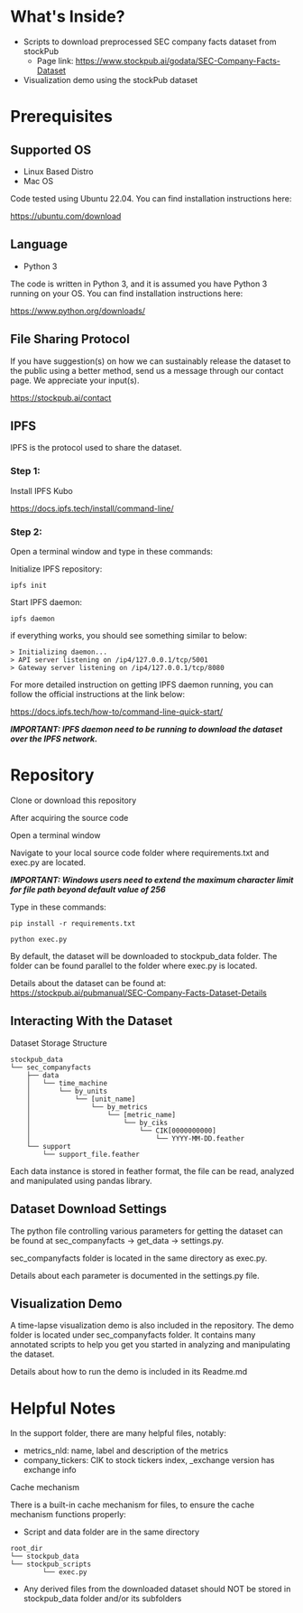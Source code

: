 # What's Inside?
- Scripts to download preprocessed SEC company facts dataset from stockPub
  - Page link: <https://www.stockpub.ai/godata/SEC-Company-Facts-Dataset>
- Visualization demo using the stockPub dataset

# Prerequisites

## Supported OS
- Linux Based Distro 
- Mac OS

Code tested using Ubuntu 22.04. 
You can find installation instructions here:

<https://ubuntu.com/download>

## Language
- Python 3

The code is written in Python 3, and it is assumed you have Python 3 running on your OS.
You can find installation instructions here:

<https://www.python.org/downloads/>

## File Sharing Protocol
If you have suggestion(s) on how we can sustainably release the dataset to the public using a better method, send us a message through our contact page. We appreciate your input(s).

<https://stockpub.ai/contact>

## IPFS
IPFS is the protocol used to share the dataset.

### Step 1:
Install IPFS Kubo

<https://docs.ipfs.tech/install/command-line/>

### Step 2:
Open a terminal window and type in these commands:

Initialize IPFS repository:
```commandline
ipfs init
```

Start IPFS daemon:
```commandline
ipfs daemon
```

if everything works, you should see something similar to below:

```text
> Initializing daemon...
> API server listening on /ip4/127.0.0.1/tcp/5001
> Gateway server listening on /ip4/127.0.0.1/tcp/8080
```

For more detailed instruction on getting IPFS daemon running, you can follow the official instructions at the link below:

<https://docs.ipfs.tech/how-to/command-line-quick-start/>

***IMPORTANT: IPFS daemon need to be running to download the dataset over the IPFS network.***

# Repository

Clone or download this repository

After acquiring the source code

Open a terminal window

Navigate to your local source code folder where requirements.txt and exec.py are located.

***IMPORTANT: Windows users need to extend the maximum character limit for file path beyond default value of 256***

Type in these commands:

```commandline
pip install -r requirements.txt
```

```commandline
python exec.py
```

By default, the dataset will be downloaded to stockpub_data folder. The folder can be found parallel to the folder where exec.py is located.

Details about the dataset can be found at:
<https://stockpub.ai/pubmanual/SEC-Company-Facts-Dataset-Details>

## Interacting With the Dataset

Dataset Storage Structure

```text
stockpub_data
└── sec_companyfacts
    ├── data
    │   └── time_machine
    │       └── by_units
    │           └── [unit_name]
    │               └── by_metrics
    │                   └── [metric_name]
    │                       └── by_ciks
    │                           └── CIK[0000000000]
    │                               └── YYYY-MM-DD.feather
    └── support
        └── support_file.feather
```

Each data instance is stored in feather format, the file can be read, analyzed and manipulated using pandas library.

## Dataset Download Settings

The python file controlling various parameters for getting the dataset can be found at sec_companyfacts -> get_data -> settings.py.

sec_companyfacts folder is located in the same directory as exec.py.

Details about each parameter is documented in the settings.py file.

## Visualization Demo

A time-lapse visualization demo is also included in the repository. The demo folder is located under sec_companyfacts folder. It contains many annotated scripts to help you get you started in analyzing and manipulating the dataset.

Details about how to run the demo is included in its Readme.md

# Helpful Notes

In the support folder, there are many helpful files, notably:

- metrics_nld: name, label and description of the metrics
- company_tickers: CIK to stock tickers index, _exchange version has exchange info

Cache mechanism

There is a built-in cache mechanism for files, to ensure the cache mechanism functions properly:

- Script and data folder are in the same directory

```text
root_dir
└── stockpub_data
└── stockpub_scripts
        └── exec.py
```

- Any derived files from the downloaded dataset should NOT be stored in stockpub_data folder and/or its subfolders

